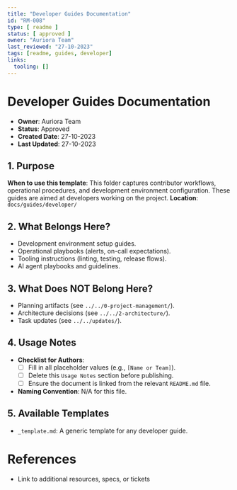 ```yaml
---
title: "Developer Guides Documentation"
id: "RM-008"
type: [ readme ]
status: [ approved ]
owner: "Auriora Team"
last_reviewed: "27-10-2023"
tags: [readme, guides, developer]
links:
  tooling: []
---
```


# Developer Guides Documentation

- **Owner**: Auriora Team
- **Status**: Approved
- **Created Date**: 27-10-2023
- **Last Updated**: 27-10-2023

## 1. Purpose

**When to use this template**: This folder captures contributor workflows, operational procedures, and development environment configuration. These guides are aimed at developers working on the project.
**Location**: `docs/guides/developer/`

## 2. What Belongs Here?

- Development environment setup guides.
- Operational playbooks (alerts, on-call expectations).
- Tooling instructions (linting, testing, release flows).
- AI agent playbooks and guidelines.

## 3. What Does NOT Belong Here?

- Planning artifacts (see `../../0-project-management/`).
- Architecture decisions (see `../../2-architecture/`).
- Task updates (see `../../updates/`).

## 4. Usage Notes

- **Checklist for Authors**:
  - [ ] Fill in all placeholder values (e.g., `[Name or Team]`).
  - [ ] Delete this `Usage Notes` section before publishing.
  - [ ] Ensure the document is linked from the relevant `README.md` file.

- **Naming Convention**: N/A for this file.

## 5. Available Templates

- `_template.md`: A generic template for any developer guide.

# References

- Link to additional resources, specs, or tickets

